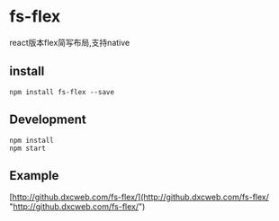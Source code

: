 # fs-flex
react版本flex简写布局,支持native
## install

```
npm install fs-flex --save
```
## Development

```
npm install
npm start
```
## Example
[http://github.dxcweb.com/fs-flex/](http://github.dxcweb.com/fs-flex/ "http://github.dxcweb.com/fs-flex/")